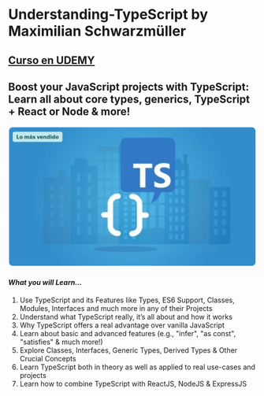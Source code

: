 # Understanding-TypeScript by Maximilian Schwarzmüller

## [Curso en UDEMY](https://www.udemy.com/course/understanding-typescript/)

## Boost your JavaScript projects with TypeScript: Learn all about core types, generics, TypeScript + React or Node &amp; more!

![1748975916712](image/README/1748975916712.png)

#### ***What you will Learn...***

1) Use TypeScript and its Features like Types, ES6 Support, Classes, Modules, Interfaces and much more in any of their Projects
2) Understand what TypeScript really, it’s all about and how it works
3) Why TypeScript offers a real advantage over vanilla JavaScript
4) Learn about basic and advanced features (e.g., "infer", "as const", "satisfies" & much more!)
5) Explore Classes, Interfaces, Generic Types, Derived Types & Other Crucial Concepts
6) Learn TypeScript both in theory as well as applied to real use-cases and projects
7) Learn how to combine TypeScript with ReactJS, NodeJS & ExpressJS
